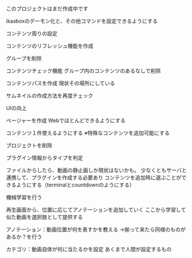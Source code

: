 このプロジェクトはまだ作成中です

ikasboxのデーモン化と、その他コマンドを設定できるようにする

コンテンツ周りの設定

  コンテンツのリフレッシュ機能を作成

  グループを削除

  コンテンツチェック機能
    グループ内のコンテンツのあるなしで削除

  コンテンツパスを作成
     現状その場所にしている

  サムネイルの作成方法を再度チェック

UIの向上

   ページャーを作成
   Webでほとんどできるようにする

   コンテンツ１件使えるようにする
   ※特殊なコンテンツを追加可能にする

   プロジェクトを削除

プラグイン情報からタイプを判定

   ファイルからしたら、動画の静止画しか現状はないかも。
   少なくともサーバと連携して、プラグインを作成する必要あり
   コンテンツを追加時に選ぶことができるようにする（terminalとcountdownのようにする）

機械学習を行う

   再生画面から、位置に応じてアノテーションを追加していく
   ここから学習して似た動画を選択肢として提供する

   アノテーション：動画位置が何を表すかを教える
     →揃って来たら同様のものがあるか？を行う

   カテゴリ：動画自体が何に当たるかを設定
      あくまで人間が設定するもの

